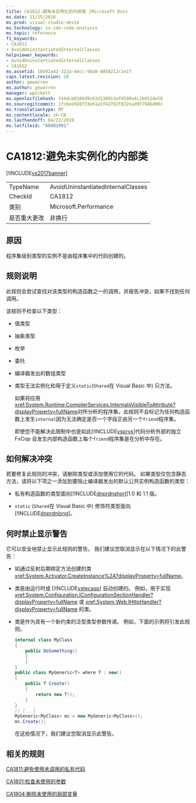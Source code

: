 ```yaml
---
title: CA1812:避免未实例化的内部类 |Microsoft Docs
ms.date: 11/15/2016
ms.prod: visual-studio-dev14
ms.technology: vs-ide-code-analysis
ms.topic: reference
f1_keywords:
- CA1812
- AvoidUninstantiatedInternalClasses
helpviewer_keywords:
- AvoidUninstantiatedInternalClasses
- CA1812
ms.assetid: 1bb92a42-322a-44cc-98a8-8858212c1e1f
caps.latest.revision: 28
author: gewarren
ms.author: gewarren
manager: wpickett
ms.openlocfilehash: f44dcb010dd9c62d130913efd590a4c1b651de50
ms.sourcegitcommit: 1fc6ee928733e61a1f42782f832ead9f7946d00c
ms.translationtype: MT
ms.contentlocale: zh-CN
ms.lasthandoff: 04/22/2019
ms.locfileid: "60081991"
---
```

# <a name="ca1812-avoid-uninstantiated-internal-classes"></a>CA1812:避免未实例化的内部类
[!INCLUDE[vs2017banner](../includes/vs2017banner.md)]

|||
|-|-|
|TypeName|AvoidUninstantiatedInternalClasses|
|CheckId|CA1812|
|类别|Microsoft.Performance|
|是否重大更改|非换行|

## <a name="cause"></a>原因
 程序集级别类型的实例不是由程序集中的代码创建的。

## <a name="rule-description"></a>规则说明
 此规则会尝试查找对该类型的构造函数之一的调用，并报告冲突，如果不找到任何调用。

 该规则不检查以下类型：

- 值类型

- 抽象类型

- 枚举

- 委托

- 编译器发出的数组类型

- 类型无法实例化和用于定义`static`(`Shared`在 Visual Basic 中) 只方法。

  如果将应用<xref:System.Runtime.CompilerServices.InternalsVisibleToAttribute?displayProperty=fullName>对所分析的程序集，此规则不会标记为任何构造函数上发生`internal`因为无法确定是否一个字段正由另一个`friend`程序集。

  即使您不能解决此限制中也是如此[!INCLUDE[vsprvs](../includes/vsprvs-md.md)]代码分析外部的独立 FxCop 会发生内部构造函数上每个`friend`程序集是在分析中存在。

## <a name="how-to-fix-violations"></a>如何解决冲突
 若要修复此规则的冲突，请删除类型或添加使用它的代码。 如果类型仅包含静态方法，请将以下项之一添加到要阻止编译器发出的默认公共实例构造函数的类型：

- 私有构造函数的类型面向[!INCLUDE[dnprdnshort](../includes/dnprdnshort-md.md)]1.0 和 1.1 版。

- `static` (`Shared`在 Visual Basic 中) 修饰符类型面向[!INCLUDE[dnprdnlong](../includes/dnprdnlong-md.md)]。

## <a name="when-to-suppress-warnings"></a>何时禁止显示警告
 它可以安全地禁止显示此规则的警告。 我们建议您取消显示在以下情况下的此警告：

- 如通过反射后期绑定方法创建的类<xref:System.Activator.CreateInstance%2A?displayProperty=fullName>。

- 类是由运行时或 [!INCLUDE[vstecasp](../includes/vstecasp-md.md)] 自动创建的。 例如，用于实现 <xref:System.Configuration.IConfigurationSectionHandler?displayProperty=fullName> 或 <xref:System.Web.IHttpHandler?displayProperty=fullName> 的类。

- 类是作为具有一个新约束的泛型类型参数传递。 例如，下面的示例将引发此规则。

  ```csharp
  internal class MyClass
  {
      public DoSomething()
      {
      }
  }
  public class MyGeneric<T> where T : new()
  {
      public T Create()
      {
          return new T();
      }
  }
  // [...]
  MyGeneric<MyClass> mc = new MyGeneric<MyClass>();
  mc.Create();
  ```

  在这些情况下，我们建议您取消显示此警告。

## <a name="related-rules"></a>相关的规则
 [CA1811:避免使用未调用的私有代码](../code-quality/ca1811-avoid-uncalled-private-code.md)

 [CA1801:检查未使用的参数](../code-quality/ca1801-review-unused-parameters.md)

 [CA1804:删除未使用的局部变量](../code-quality/ca1804-remove-unused-locals.md)
